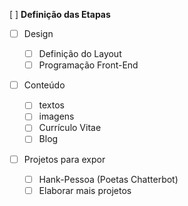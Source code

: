 [ ] **Definição das Etapas**

- [ ] Design

  - [ ] Definição do Layout
  - [ ] Programação Front-End

- [ ] Conteúdo

  - [ ] textos
  - [ ] imagens
  - [ ] Currículo Vitae
  - [ ] Blog

- [ ] Projetos para expor

  - [ ] Hank-Pessoa (Poetas Chatterbot)
  - [ ] Elaborar mais projetos
